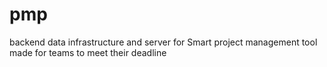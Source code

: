 # pmp
backend data infrastructure and server for Smart project management tool made for teams to meet their deadline
